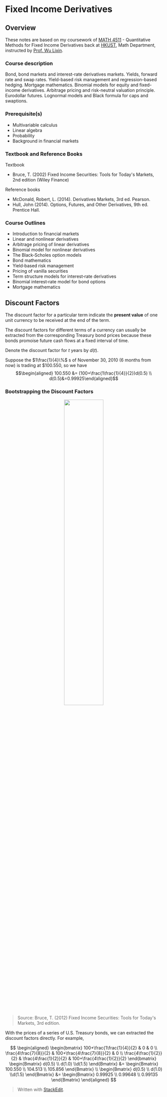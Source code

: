 # Fixed Income Derivatives

## Overview

These notes are based on my coursework of [MATH 4511](https://prog-crs.ust.hk/ugcourse/2020-21/MATH) - Quantitative Methods for Fixed Income Derivatives back at [HKUST](https://www.ust.hk/home), Math Department, instructed by [Prof. Wu Lixin](https://www.math.ust.hk/~malwu/).

### Course description
Bond, bond markets and interest-rate derivatives markets. Yields, forward rate and swap rates. Yield-based risk management and regression-based hedging. Mortgage mathematics. Binomial models for equity and fixed-income derivatives. Arbitrage pricing and risk-neutral valuation principle. Eurodollar futures. Lognormal models and Black formula for caps and swaptions.

### Prerequisite(s)
- Multivariable calculus
- Linear algebra
- Probability
- Background in financial markets

### Textbook and Reference Books

Textbook
- Bruce, T. (2002) Fixed Income Securities: Tools for Today's Markets, 2nd edition (Wiley Finance)

Reference books  
- McDonald, Robert, L. (2014). Derivatives Markets, 3rd ed. Pearson.  
- Hull, John (2014). Options, Futures, and Other Derivatives, 9th ed. Prentice Hall.

### Course Outlines

- Introduction to financial markets  
- Linear and nonlinear derivatives
- Arbitrage pricing of linear derivatives
- Binomial model for nonlinear derivatives
- The Black‐Scholes option models
- Bond mathematics   
- Yield‐based risk management  
- Pricing of vanilla securities  
- Term structure models for interest‐rate derivatives
- Binomial interest‐rate model for bond options
- Mortgage mathematics



## Discount Factors

The discount factor for a particular term indicate the **present value** of one unit currency to be received at the end of the term. 

The discount factors for different terms of a currency can usually be extracted from the corresponding Treasury bond prices because these bonds promoise future cash flows at a fixed interval of time. 

Denote the discount factor for $t$ years by $d(t)$.

Suppose the $1\frac{1}{4}\%$ s of November 30, 2010 (6 months from now) is trading at $100.550, so we have $$\begin{aligned} 100.550 &= (100+\frac{1\frac{1}{4}}{2})d(0.5) \\ d(0.5)&=0.99925\end{aligned}$$

### Bootstrapping the Discount Factors

<p align="center">
	<img src="https://i.imgur.com/GzOkgy7.png" 
	height="50%" width="50%"/>
</p>

>Source: Bruce, T. (2012) Fixed Income Securities: Tools for Today's Markets, 3rd edition.

With the prices of a series of U.S. Treasury bonds, we can extracted the discount factors directly. For example, 

$$
\begin{aligned}
\begin{bmatrix}
	100+\frac{1\frac{1}{4}}{2} & 0 & 0 \\
	\frac{4\frac{7}{8}}{2} & 100+\frac{4\frac{7}{8}}{2} & 0 \\
	\frac{4\frac{1}{2}}{2} & \frac{4\frac{1}{2}}{2} & 100+\frac{4\frac{1}{2}}{2} 
\end{bmatrix} 
\begin{Bmatrix}
d(0.5) \\ d(1.0) \\d(1.5)
\end{Bmatrix}
&= \begin{Bmatrix} 
100.550 \\ 104.513 \\ 105.856
\end{Bmatrix} \\
\begin{Bmatrix}
d(0.5) \\ d(1.0) \\d(1.5)
\end{Bmatrix}
&= \begin{Bmatrix}
0.99925 \\ 0.99648 \\ 0.99135
\end{Bmatrix}
\end{aligned}
$$


> Written with [StackEdit](https://stackedit.io/).
<!--stackedit_data:
eyJoaXN0b3J5IjpbNDM0ODU0NTIwLDQyODI0NzI5Nyw1NTMyMT
Q4NjRdfQ==
-->